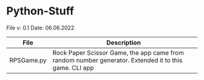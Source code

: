 # Python-Stuff

File v: 0.1
Date: 06.06.2022



| File        | Description |
| ----------- | ----------- |
| RPSGame.py  | Rock Paper Scissor Game, the app came from random number generator. Extended it to this game. CLI app |
